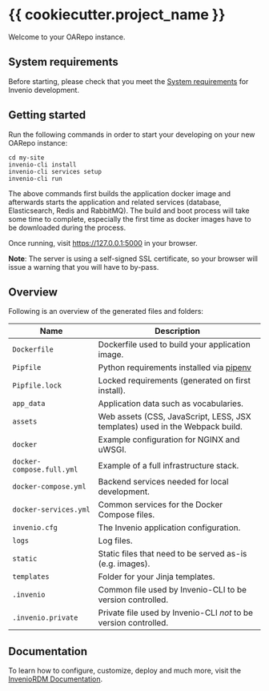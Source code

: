 # {{ cookiecutter.project_name }}

Welcome to your OARepo instance.

## System requirements

Before starting, please check that you meet the [System requirements](https://inveniordm.docs.cern.ch/install/requirements/) for Invenio development.

## Getting started

Run the following commands in order to start your developing on your new OARepo instance:

```console
cd my-site
invenio-cli install
invenio-cli services setup
invenio-cli run
```

The above commands first builds the application docker image and afterwards
starts the application and related services (database, Elasticsearch, Redis
and RabbitMQ). The build and boot process will take some time to complete,
especially the first time as docker images have to be downloaded during the
process.

Once running, visit <https://127.0.0.1:5000> in your browser.

**Note**: The server is using a self-signed SSL certificate, so your browser
will issue a warning that you will have to by-pass.

## Overview

Following is an overview of the generated files and folders:

| Name                      | Description                                                                  |
| ------------------------- | ---------------------------------------------------------------------------- |
| `Dockerfile`              | Dockerfile used to build your application image.                             |
| `Pipfile`                 | Python requirements installed via [pipenv](https://pipenv.pypa.io)           |
| `Pipfile.lock`            | Locked requirements (generated on first install).                            |
| `app_data`                | Application data such as vocabularies.                                       |
| `assets`                  | Web assets (CSS, JavaScript, LESS, JSX templates) used in the Webpack build. |
| `docker`                  | Example configuration for NGINX and uWSGI.                                   |
| `docker-compose.full.yml` | Example of a full infrastructure stack.                                      |
| `docker-compose.yml`      | Backend services needed for local development.                               |
| `docker-services.yml`     | Common services for the Docker Compose files.                                |
| `invenio.cfg`             | The Invenio application configuration.                                       |
| `logs`                    | Log files.                                                                   |
| `static`                  | Static files that need to be served as-is (e.g. images).                     |
| `templates`               | Folder for your Jinja templates.                                             |
| `.invenio`                | Common file used by Invenio-CLI to be version controlled.                    |
| `.invenio.private`        | Private file used by Invenio-CLI _not_ to be version controlled.             |

## Documentation

To learn how to configure, customize, deploy and much more, visit
the [InvenioRDM Documentation](https://inveniordm.docs.cern.ch/).
